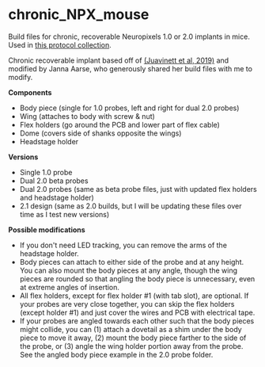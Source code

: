 # chronic_NPX_mouse
Build files for chronic, recoverable Neuropixels 1.0 or 2.0 implants in mice. Used in [this protocol collection](dx.doi.org/10.17504/protocols.io.e6nvwjo87lmk/v2).

Chronic recoverable implant based off of [(Juavinett et al, 2019)](https://elifesciences.org/articles/47188) and modified by Janna Aarse, who generously shared her build files with me to modify.

**Components**
* Body piece (single for 1.0 probes, left and right for dual 2.0 probes)
* Wing (attaches to body with screw & nut)
* Flex holders (go around the PCB and lower part of flex cable)
* Dome (covers side of shanks opposite the wings)
* Headstage holder

**Versions**
* Single 1.0 probe
* Dual 2.0 beta probes
* Dual 2.0 probes (same as beta probe files, just with updated flex holders and headstage holder)
* 2.1 design (same as 2.0 builds, but I will be updating these files over time as I test new versions)

**Possible modifications**
* If you don't need LED tracking, you can remove the arms of the headstage holder.
* Body pieces can attach to either side of the probe and at any height. You can also mount the body pieces at any angle, though the wing pieces are rounded so that angling the body piece is unnecessary, even at extreme angles of insertion.
* All flex holders, except for flex holder #1 (with tab slot), are optional. If your probes are very close together, you can skip the flex holders (except holder #1) and just cover the wires and PCB with electrical tape.
* If your probes are angled towards each other such that the body pieces might collide, you can (1) attach a dovetail as a shim under the body piece to move it away, (2) mount the body piece farther to the side of the probe, or (3) angle the wing holder portion away from the probe. See the angled body piece example in the 2.0 probe folder.

